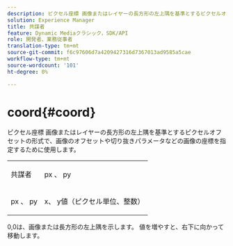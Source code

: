 ```yaml
---
description: ピクセル座標 画像またはレイヤーの長方形の左上隅を基準とするピクセルオフセットの形式で、画像のオフセットや切り抜きパラメータなどの画像の座標を指定するために使用します。
solution: Experience Manager
title: 共謀者
feature: Dynamic Mediaクラシック，SDK/API
role: 開発者、業務従事者
translation-type: tm+mt
source-git-commit: f6c97606d7a4209427316d7367013ad9585a5cae
workflow-type: tm+mt
source-wordcount: '101'
ht-degree: 0%

---
```



# coord{#coord}

ピクセル座標 画像またはレイヤーの長方形の左上隅を基準とするピクセルオフセットの形式で、画像のオフセットや切り抜きパラメータなどの画像の座標を指定するために使用します。

<table id="simpletable_A686120953124ACB8803CB9C877252AB"> 
 <tr class="strow"> 
  <td class="stentry"> <p><span class="codeph"> <span class="varname"> 共謀者</span> </span> </p> </td> 
  <td class="stentry"> <p><span class="codeph"> <span class="varname"> px</span> </span>、 <span class="codeph"><span class="varname"> py</span></span> </p></td> 
 </tr> 
 <tr class="strow"> 
  <td class="stentry"> <p><span class="codeph"> <span class="varname"> px</span> </span>、 <span class="codeph"><span class="varname"> py</span></span> </p></td> 
  <td class="stentry"> <p><span class="varname"> x</span>、 <span class="varname"> </span> y値（ピクセル単位、整数） </p></td> 
 </tr> 
</table>

0,0は、画像または長方形の左上隅を示します。 値を増やすと、右下に向かって移動します。
